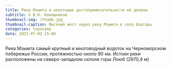 ```yaml
---
title: Река Мзымта и некоторые достопримечательности её долины
subtitle: © В.Н. Ковешников
thumbnail-img: /thumb.jpg
thumbnail-caption: Висячий мост через реку Мзымта в село Ахштарь
categories: toponymy
date: 2021-07-02 15:00
---
```

Река Мзымта самый крупный и многоводный водоток на Черноморском побережье России, протяжностью около 90 км. Истоки реки расположены на северо-западном склоне горы Лоюб (2970,4 м)
